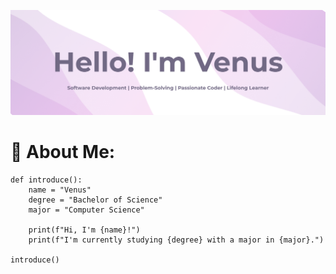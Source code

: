 ![Banner](https://github.com/vcha-uni/vcha-uni/blob/main/Github%20Profile!.png?raw=true)

<!--
**vcha-uni/vcha-uni** is a ✨ _special_ ✨ repository because its `README.md` (this file) appears on your GitHub profile.

Here are some ideas to get you started:

- 🔭 I’m currently working on ...
- 🌱 I’m currently learning ...
- 👯 I’m looking to collaborate on ...
- 🤔 I’m looking for help with ...
- 💬 Ask me about ...
- 📫 How to reach me: ...
- 😄 Pronouns: ...
- ⚡ Fun fact: ...
-->

# 💫 About Me:

```
def introduce():
    name = "Venus"
    degree = "Bachelor of Science"
    major = "Computer Science"
    
    print(f"Hi, I'm {name}!")
    print(f"I'm currently studying {degree} with a major in {major}.")

introduce()
```

